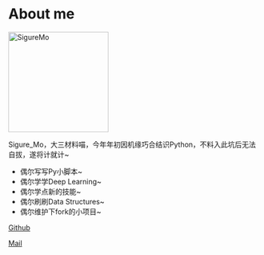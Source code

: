 # About me
<img :src="$withBase('/sigure_mo.png')" alt="SigureMo" height=200 width=200>

Sigure_Mo，大三材料喵，今年年初因机缘巧合结识Python，不料入此坑后无法自拔，遂将计就计~

* 偶尔写写Py小脚本~
* 偶尔学学Deep Learning~
* 偶尔学点新的技能~
* 偶尔刷刷Data Structures~
* 偶尔维护下fork的小项目~

[Github](https://github.com/SigureMo)

[Mail](mailto:sigure_mo@163.com)